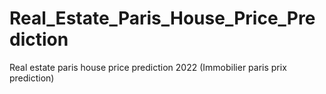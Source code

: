 # Real_Estate_Paris_House_Price_Prediction
Real estate paris house price prediction 2022 (Immobilier paris prix prediction)
